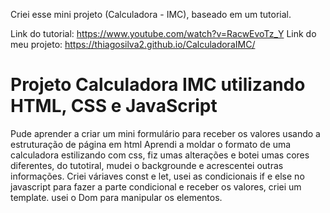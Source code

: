 Criei esse mini projeto (Calculadora - IMC), baseado em um tutorial.

Link do tutorial: https://www.youtube.com/watch?v=RacwEvoTz_Y
Link do meu projeto: https://thiagosilva2.github.io/CalculadoraIMC/

# Projeto Calculadora IMC utilizando HTML, CSS e JavaScript
Pude aprender a criar um mini formulário para receber os valores usando a estruturação de página em html
Aprendi a moldar o formato de uma calculadora estilizando com css, fiz umas alterações e botei umas cores diferentes, do tutotiral, mudei o backgrounde e acrescentei outras informações.
Criei váriaves const e let, usei as condicionais if e else no javascript para fazer a parte condicional e receber os valores, criei um template. usei o Dom para manipular os elementos.

